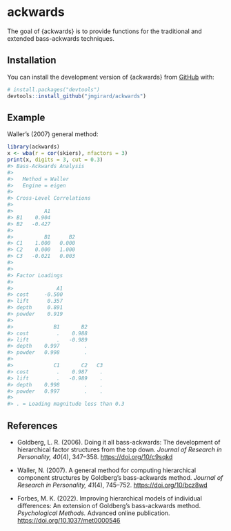 
<!-- README.md is generated from README.Rmd. Please edit that file -->

# ackwards

<!-- badges: start -->
<!-- badges: end -->

The goal of {ackwards} is to provide functions for the traditional and
extended bass-ackwards techniques.

## Installation

You can install the development version of {ackwards} from
[GitHub](https://github.com/) with:

``` r
# install.packages("devtools")
devtools::install_github("jmgirard/ackwards")
```

## Example

Waller’s (2007) general method:

``` r
library(ackwards)
x <- wba(r = cor(skiers), nfactors = 3)
print(x, digits = 3, cut = 0.3)
#> Bass-Ackwards Analysis
#> 
#>   Method = Waller
#>   Engine = eigen
#> 
#> Cross-Level Correlations
#> 
#>          A1
#> B1    0.904
#> B2   -0.427
#> 
#>          B1      B2
#> C1    1.000   0.000
#> C2    0.000   1.000
#> C3   -0.021   0.003
#> 
#> 
#> Factor Loadings
#> 
#>              A1
#> cost     -0.500
#> lift      0.357
#> depth     0.891
#> powder    0.919
#> 
#>             B1       B2
#> cost         .    0.988
#> lift         .   -0.989
#> depth    0.997        .
#> powder   0.998        .
#> 
#>             C1       C2   C3
#> cost         .    0.987    .
#> lift         .   -0.989    .
#> depth    0.998        .    .
#> powder   0.997        .    .
#> 
#> . = Loading magnitude less than 0.3
```

## References

- Goldberg, L. R. (2006). Doing it all bass-ackwards: The development of
  hierarchical factor structures from the top down. *Journal of Research
  in Personality, 40*(4), 347–358. <https://doi.org/10/c9sqkd>

- Waller, N. (2007). A general method for computing hierarchical
  component structures by Goldberg’s bass-ackwards method. *Journal of
  Research in Personality, 41*(4), 745–752. <https://doi.org/10/bcz8wd>

- Forbes, M. K. (2022). Improving hierarchical models of individual
  differences: An extension of Goldberg’s bass-ackwards method.
  *Psychological Methods.* Advanced online publication.
  <https://doi.org/10.1037/met0000546>

